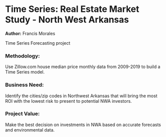 # Time Series: Real Estate Market Study - North West Arkansas

**Author:** Francis Morales

Time Series Forecasting project

### Methodology:
Use Zillow.com house median price monthly data from 2009-2019 to build a Time Series model.

### Business Need:
Identify the cities/zip codes in Northwest Arkansas that will bring the most ROI with the lowest risk to present to potential NWA investors.

### Project Value:
Make the best decision on investments in NWA based on accurate forecasts and environmental data. 

